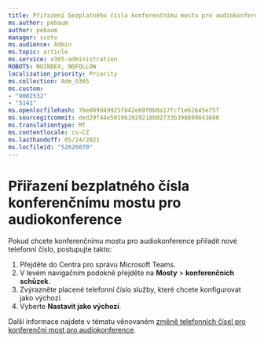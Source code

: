 ```yaml
---
title: Přiřazení bezplatného čísla konferenčnímu mostu pro audiokonference
ms.author: pebaum
author: pebaum
manager: scotv
ms.audience: Admin
ms.topic: article
ms.service: o365-administration
ROBOTS: NOINDEX, NOFOLLOW
localization_priority: Priority
ms.collection: Adm_O365
ms.custom:
- "9002532"
- "5141"
ms.openlocfilehash: 76e809d49925f842e69f0b0a17fcf1e62645e75f
ms.sourcegitcommit: ded29f44e5019b1929218b02733b390899843680
ms.translationtype: MT
ms.contentlocale: cs-CZ
ms.lasthandoff: 05/24/2021
ms.locfileid: "52626070"
---
```

# <a name="assign-a-toll-free-number-to-your-audio-conferencing-bridge"></a>Přiřazení bezplatného čísla konferenčnímu mostu pro audiokonference

Pokud chcete konferenčnímu mostu pro audiokonference přiřadit nové telefonní číslo, postupujte takto:

1. Přejděte do Centra pro správu Microsoft Teams.
1. V levém navigačním podokně přejděte na **Mosty**  >  **konferenčních schůzek**.
1. Zvýrazněte placené telefonní číslo služby, které chcete konfigurovat jako výchozí.
1. Vyberte **Nastavit jako výchozí**.

Další informace najdete v tématu věnovaném [změně telefonních čísel pro konferenční most pro audiokonference](/MicrosoftTeams/change-the-phone-numbers-on-your-audio-conferencing-bridge).
